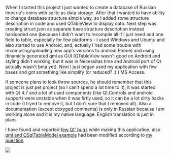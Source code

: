 
When I started this project I just wanted to create a database of Russian Imperia's coins with sqlite as data storage. After that I wanted to have ability to change database structure simple way, so I added some structure description in code and used QTableView to display data. Next step was creating struct.json as separate base structure description instead hardcoded one (because I didn't want to recompile all if I just need add one field to table, especially for few platforms - I used Windows and Ubuntu and also started to use Android, and, actually I had some trouble with recompiling/uploading new app's versions to android Phone) and using dinamicly generated qml as GUI (QTableView wasn't good on Android and styling didn't working, but it was in Necessitas time and Android port of Qt actually wasn't beta yet). Next I just began used my application with few bases and got something like simplify (or reduced? :) ) MS Access.

If someone plans to look throw sources, he should remember that this project is just pet project (so I can't spend a lot time to it), it was started with Qt 4.7 and a lot of used components (like Qt.Controls and android support) were unstable when it was firtly used, so it can be a lot dirty hacks in code (I tryed to remove it, but I don't sure that I removed all). Also a documentation (except doxyged comments) is only in Russian because I am working alone and it is my native language. English translation is just in plans

I have found and reported [few Qt' bugs](https://bugreports.qt.io/browse/QTCREATORBUG-15742?jql=reporter%20%3D%20aknew85) while making this application, also [qml and QSqlTableModel example](https://wiki.qt.io/QML_and_QSqlTableModel) had been modified according to [my question](https://stackoverflow.com/questions/14613824/qsqltablemodel-inheritor-and-qtableview)

[![](https://img.youtube.com/vi/gtKsirSclCg/0.jpg)](https://www.youtube.com/watch?v=gtKsirSclCg)